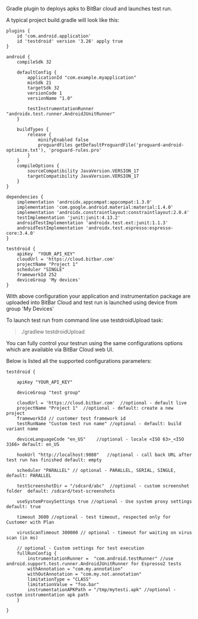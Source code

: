 Gradle plugin to deploys apks to BitBar cloud and launches test run.

A typical project build.gradle will look like this:

    plugins {
        id 'com.android.application'
        id 'testdroid' version '3.26' apply true
    }

    android {
        compileSdk 32

        defaultConfig {
            applicationId "com.example.myapplication"
            minSdk 21
            targetSdk 32
            versionCode 1
            versionName "1.0"

            testInstrumentationRunner "androidx.test.runner.AndroidJUnitRunner"
        }

        buildTypes {
            release {
                minifyEnabled false
                proguardFiles getDefaultProguardFile('proguard-android-optimize.txt'), 'proguard-rules.pro'
            }
        }
        compileOptions {
            sourceCompatibility JavaVersion.VERSION_17
            targetCompatibility JavaVersion.VERSION_17
        }
    }
    
    dependencies {
        implementation 'androidx.appcompat:appcompat:1.3.0'
        implementation 'com.google.android.material:material:1.4.0'
        implementation 'androidx.constraintlayout:constraintlayout:2.0.4'
        testImplementation 'junit:junit:4.13.2'
        androidTestImplementation 'androidx.test.ext:junit:1.1.3'
        androidTestImplementation 'androidx.test.espresso:espresso-core:3.4.0'
    }
    
    testdroid {
        apiKey  "YOUR_API_KEY"
        cloudUrl = 'https://cloud.bitbar.com'
        projectName "Project 1"
        scheduler "SINGLE"
        frameworkId 252
        deviceGroup 'My devices'
    }



With above configuration your application and instrumentation package 
are uploaded into BitBar Cloud and test run is launched using device from group 'My Devices'

To launch test run from command line use testdroidUpload task:
>./gradlew testdroidUpload

You can fully control your testrun using the same configurations options which are available via BitBar Cloud web UI.

Below is listed all the supported configurations parameters:

    testdroid {

        apiKey "YOUR_API_KEY"

        deviceGroup "test group"

        cloudUrl = 'https://cloud.bitbar.com'  //optional - default live
        projectName "Project 1"  //optional - default: create a new project
        frameworkId // customer test framework id
        testRunName "Custom test run name" //optional - default: build variant name

        deviceLanguageCode "en_US"    //optional - locale <ISO 63>_<ISO 3166> default: en_US
    
        hookUrl "http://localhost:9080"   //optional - call back URL after test run has finished default: empty
    
        scheduler "PARALLEL" // optional - PARALLEL, SERIAL, SINGLE, default: PARALLEL
    
        testScreenshotDir = "/sdcard/abc"  //optional - custom screenshot folder  default: /sdcard/test-screenshots
    
        useSystemProxySettings true //optional - Use system proxy settings  default: true
        
        timeout 3600 //optional - test timeout, respected only for Customer with Plan
        
        virusScanTimeout 300000 // optional - timeout for waiting on virus scan (in ms)
        
        // optional - Custom settings for test execution
        fullRunConfig {
            instrumentationRunner =  "com.android.testRunner" //use android.support.test.runner.AndroidJUnitRunner for Espresso2 tests
            withAnnotation = "com.my.annotation"
            withOutAnnotation = "com.my.not.annotation"
            limitationType = "CLASS"
            limitationValue = "foo.bar"
            instrumentationAPKPath = "/tmp/mytesti.apk" //optional - custom instrumentation apk path
        }
        
    }
